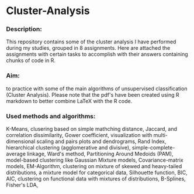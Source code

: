 # Cluster-Analysis
### Description: 
This repository contains some of the cluster analysis I have performed during my studies, grouped in 8 assignments.
Here are attached the assignments with certain tasks to accomplish with their answers containing chunks of code in R.

### Aim: 
to practice with some of the main algorithms of unsupervised classification (Cluster Analysis).
Please note that the pdf's have been created using R markdown to better combine LaTeX with the R code.

### Used methods and algorithms: 
K-Means, clusering based on simple mathching distance, Jaccard, and correlation dissimilarity, Gower coefficient, visualization with multi-dimensional scaling and pairs plots and dendrograms, Rand Index, hierarchical clustering (agglomerative and divisive), simple-complete-average linkage, Ward's method, Partitioning Around Medoids (PAM), model-based clustering like Gaussian Mixture models, Covariance-matrix models, EM-Algorithm, clustering on mixture of skewed and heavy-tailed distributions, a mixture model for categorical data, Silhouette function, BIC, AIC, clustering on functional data with mixtures of distributions, B-Splines, Fisher's LDA,   




